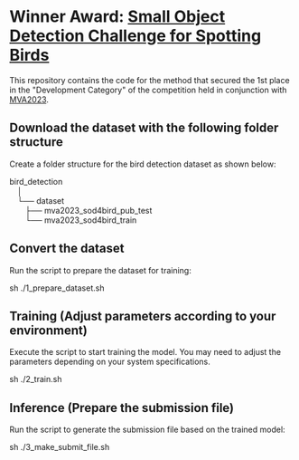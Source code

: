 #  Winner Award: [Small Object Detection Challenge for Spotting Birds](https://mva-org.jp/mva2023/challenge)
This repository contains the code for the method that secured the 1st place in the "Development Category" of the competition held in conjunction with [MVA2023](https://www.mva-org.jp/mva2023/).

## Download the dataset with the following folder structure
Create a folder structure for the bird detection dataset as shown below:

bird_detection<br>
&emsp;│<br>
&emsp;└── dataset<br>
&emsp;&emsp;├── mva2023_sod4bird_pub_test<br>
&emsp;&emsp;└── mva2023_sod4bird_train<br>
## Convert the dataset
Run the script to prepare the dataset for training:

sh ./1_prepare_dataset.sh

## Training (Adjust parameters according to your environment)
Execute the script to start training the model. You may need to adjust the parameters depending on your system specifications.

sh ./2_train.sh

## Inference (Prepare the submission file)
Run the script to generate the submission file based on the trained model:

sh ./3_make_submit_file.sh
